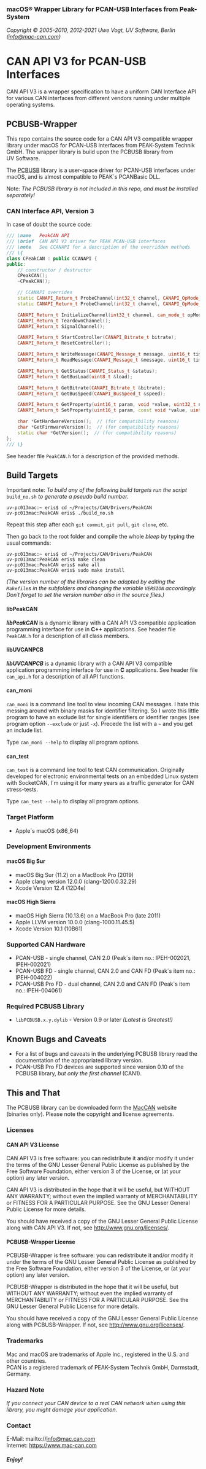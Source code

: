 ### macOS® Wrapper Library for PCAN-USB Interfaces from Peak-System

_Copyright &copy; 2005-2010, 2012-2021   Uwe Vogt, UV Software, Berlin (info@mac-can.com)_

# CAN API V3 for PCAN-USB Interfaces

CAN API V3 is a wrapper specification to have a uniform CAN Interface API for various CAN interfaces from different vendors running under multiple operating systems.

## PCBUSB-Wrapper

This repo contains the source code for a CAN API V3 compatible wrapper library under macOS for PCAN-USB interfaces from PEAK-System Technik GmbH.
The wrapper library is build upon the PCBUSB library from UV&nbsp;Software.

The [PCBUSB](https://www.mac-can.com) library is a user-space driver for PCAN-USB interfaces under macOS, and is almost compatible to PEAK´s PCANBasic DLL.

Note: _The PCBUSB library is not included in this repo, and must be installed separately!_

### CAN Interface API, Version 3

In case of doubt the source code:

```C++
/// \name   PeakCAN API
/// \brief  CAN API V3 driver for PEAK PCAN-USB interfaces
/// \note   See CCANAPI for a description of the overridden methods
/// \{
class CPeakCAN : public CCANAPI {
public:
    // constructor / destructor
    CPeakCAN();
    ~CPeakCAN();

    // CCANAPI overrides
    static CANAPI_Return_t ProbeChannel(int32_t channel, CANAPI_OpMode_t opMode, const void *param, EChannelState &state);
    static CANAPI_Return_t ProbeChannel(int32_t channel, CANAPI_OpMode_t opMode, EChannelState &state);

    CANAPI_Return_t InitializeChannel(int32_t channel, can_mode_t opMode, const void *param = NULL);
    CANAPI_Return_t TeardownChannel();
    CANAPI_Return_t SignalChannel();

    CANAPI_Return_t StartController(CANAPI_Bitrate_t bitrate);
    CANAPI_Return_t ResetController();

    CANAPI_Return_t WriteMessage(CANAPI_Message_t message, uint16_t timeout = 0U);
    CANAPI_Return_t ReadMessage(CANAPI_Message_t &message, uint16_t timeout = CANREAD_INFINITE);

    CANAPI_Return_t GetStatus(CANAPI_Status_t &status);
    CANAPI_Return_t GetBusLoad(uint8_t &load);

    CANAPI_Return_t GetBitrate(CANAPI_Bitrate_t &bitrate);
    CANAPI_Return_t GetBusSpeed(CANAPI_BusSpeed_t &speed);

    CANAPI_Return_t GetProperty(uint16_t param, void *value, uint32_t nbyte);
    CANAPI_Return_t SetProperty(uint16_t param, const void *value, uint32_t nbyte);

    char *GetHardwareVersion();  // (for compatibility reasons)
    char *GetFirmwareVersion();  // (for compatibility reasons)
    static char *GetVersion();  // (for compatibility reasons)
};
/// \}
```
See header file `PeakCAN.h` for a description of the provided methods.

## Build Targets

Important note: _To build any of the following build targets run the script_ `build_no.sh` _to generate a pseudo build number._
```
uv-pc013mac:~ eris$ cd ~/Projects/CAN/Drivers/PeakCAN
uv-pc013mac:PeakCAN eris$ ./build_no.sh
```
Repeat this step after each `git commit`, `git pull`, `git clone`, etc.

Then go back to the root folder and compile the whole _bleep_ by typing the usual commands:
```
uv-pc013mac:~ eris$ cd ~/Projects/CAN/Drivers/PeakCAN
uv-pc013mac:PeakCAN eris$ make clean
uv-pc013mac:PeakCAN eris$ make all
uv-pc013mac:PeakCAN eris$ sudo make install
```
_(The version number of the libraries can be adapted by editing the `Makefile`s in the subfolders and changing the variable `VERSION` accordingly.  Don´t forget to set the version number also in the source files.)_

#### libPeakCAN

___libPeakCAN___ is a dynamic library with a CAN API V3 compatible application programming interface for use in __C++__ applications.
See header file `PeakCAN.h` for a description of all class members.

#### libUVCANPCB

___libUVCANPCB___ is a dynamic library with a CAN API V3 compatible application programming interface for use in __C__ applications.
See header file `can_api.h` for a description of all API functions.

#### can_moni

`can_moni` is a command line tool to view incoming CAN messages.
I hate this messing around with binary masks for identifier filtering.
So I wrote this little program to have an exclude list for single identifiers or identifier ranges (see program option `--exclude` or just `-x`). Precede the list with a `~` and you get an include list.

Type `can_moni --help` to display all program options.

#### can_test

`can_test` is a command line tool to test CAN communication.
Originally developed for electronic environmental tests on an embedded Linux system with SocketCAN, I´m using it for many years as a traffic generator for CAN stress-tests.

Type `can_test --help` to display all program options.

### Target Platform

- Apple´s macOS (x86_64)

### Development Environments

#### macOS Big Sur

- macOS Big Sur (11.2) on a MacBook Pro (2019)
- Apple clang version 12.0.0 (clang-1200.0.32.29)
- Xcode Version 12.4 (12D4e)

#### macOS High Sierra

- macOS High Sierra (10.13.6) on a MacBook Pro (late 2011)
- Apple LLVM version 10.0.0 (clang-1000.11.45.5)
- Xcode Version 10.1 (10B61)

### Supported CAN Hardware

- PCAN-USB - single channel, CAN 2.0 (Peak´s item no.: IPEH-002021, IPEH-002021)
- PCAN-USB FD - single channel, CAN 2.0 and CAN FD (Peak´s item no.: IPEH-004022)
- PCAN-USB Pro FD - dual channel, CAN 2.0 and CAN FD (Peak´s item no.: IPEH-004061)

### Required PCBUSB Library

- `libPCBUSB.x.y.dylib` - Version 0.9 or later _(Latest is Greatest!)_

## Known Bugs and Caveats

- For a list of bugs and caveats in the underlying PCBUSB library read the documentation of the appropriated library version.
- PCAN-USB Pro FD devices are supported since version 0.10 of the PCBUSB library, _but only the first channel_ (CAN1).

## This and That

The PCBUSB library can be downloaded form the [MacCAN](https://mac-can.com/) website (binaries only).
Please note the copyright and license agreements.

### Licenses

#### CAN API V3 License

CAN API V3 is free software: you can redistribute it and/or modify
it under the terms of the GNU Lesser General Public License as published by
the Free Software Foundation, either version 3 of the License, or
(at your option) any later version.

CAN API V3 is distributed in the hope that it will be useful,
but WITHOUT ANY WARRANTY; without even the implied warranty of
MERCHANTABILITY or FITNESS FOR A PARTICULAR PURPOSE.  See the
GNU Lesser General Public License for more details.

You should have received a copy of the GNU Lesser General Public License
along with CAN API V3.  If not, see <http://www.gnu.org/licenses/>.

#### PCBUSB-Wrapper License

PCBUSB-Wrapper is free software: you can redistribute it and/or modify
it under the terms of the GNU Lesser General Public License as published by
the Free Software Foundation, either version 3 of the License, or
(at your option) any later version.

PCBUSB-Wrapper is distributed in the hope that it will be useful,
but WITHOUT ANY WARRANTY; without even the implied warranty of
MERCHANTABILITY or FITNESS FOR A PARTICULAR PURPOSE.  See the
GNU Lesser General Public License for more details.

You should have received a copy of the GNU Lesser General Public License
along with PCBUSB-Wrapper.  If not, see <http://www.gnu.org/licenses/>.

### Trademarks

Mac and macOS are trademarks of Apple Inc., registered in the U.S. and other countries. \
PCAN is a registered trademark of PEAK-System Technik GmbH, Darmstadt, Germany.

### Hazard Note

_If you connect your CAN device to a real CAN network when using this library, you might damage your application._

### Contact

E-Mail: mailto://info@mac.can.com \
Internet: https://www.mac-can.com

##### *Enjoy!*
